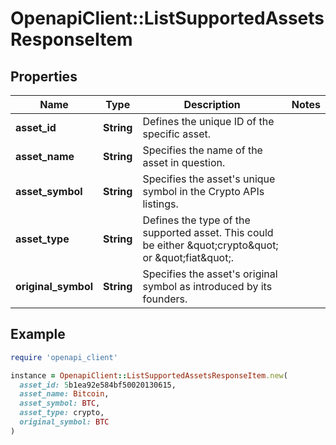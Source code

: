 # OpenapiClient::ListSupportedAssetsResponseItem

## Properties

| Name | Type | Description | Notes |
| ---- | ---- | ----------- | ----- |
| **asset_id** | **String** | Defines the unique ID of the specific asset. |  |
| **asset_name** | **String** | Specifies the name of the asset in question. |  |
| **asset_symbol** | **String** | Specifies the asset&#39;s unique symbol in the Crypto APIs listings. |  |
| **asset_type** | **String** | Defines the type of the supported asset. This could be either \&quot;crypto\&quot; or \&quot;fiat\&quot;. |  |
| **original_symbol** | **String** | Specifies the asset&#39;s original symbol as introduced by its founders. |  |

## Example

```ruby
require 'openapi_client'

instance = OpenapiClient::ListSupportedAssetsResponseItem.new(
  asset_id: 5b1ea92e584bf50020130615,
  asset_name: Bitcoin,
  asset_symbol: BTC,
  asset_type: crypto,
  original_symbol: BTC
)
```

